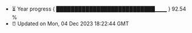- ⏳ Year progress { ███████████████████████████▁▁▁ } 92.54 %
- ⏰ Updated on Mon, 04 Dec 2023 18:22:44 GMT

